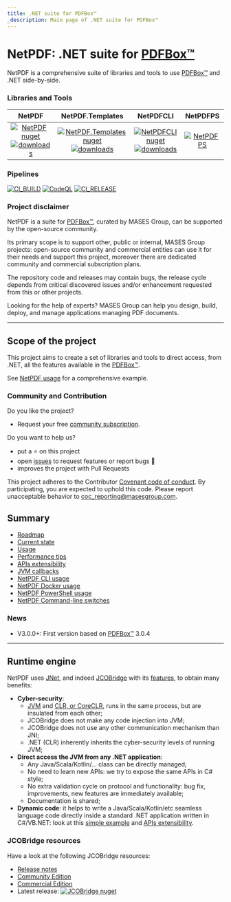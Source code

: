 ```yaml
---
title: .NET suite for PDFBox™
_description: Main page of .NET suite for PDFBox™
---
```


# NetPDF: .NET suite for [PDFBox™](https://pdfbox.apache.org)

NetPDF is a comprehensive suite of libraries and tools to use [PDFBox™](https://pdfbox.apache.org) and .NET side-by-side.

### Libraries and Tools

|NetPDF | NetPDF.Templates | NetPDFCLI | NetPDFPS |
|:---:	|:---:	|:---:	|:---:	|
|[![NetPDF nuget](https://img.shields.io/nuget/v/MASES.NetPDF)](https://www.nuget.org/packages/MASES.NetPDF)<br/>[![downloads](https://img.shields.io/nuget/dt/MASES.NetPDF)](https://www.nuget.org/packages/MASES.NetPDF) | [![NetPDF.Templates nuget](https://img.shields.io/nuget/v/MASES.NetPDF.Templates)](https://www.nuget.org/packages/MASES.NetPDF.Templates)<br/>[![downloads](https://img.shields.io/nuget/dt/MASES.NetPDF.Templates)](https://www.nuget.org/packages/MASES.NetPDF.Templates)| [![NetPDFCLI nuget](https://img.shields.io/nuget/v/MASES.NetPDFCLI)](https://www.nuget.org/packages/MASES.NetPDFCLI)<br/>[![downloads](https://img.shields.io/nuget/dt/MASES.NetPDFCLI)](https://www.nuget.org/packages/MASES.NetPDFCLI)|[![NetPDFPS](https://img.shields.io/powershellgallery/v/MASES.NetPDFPS.svg?style=flat-square&label=MASES.NetPDFPS)](https://www.powershellgallery.com/packages/MASES.NetPDFPS/)|

### Pipelines

[![CI_BUILD](https://github.com/masesgroup/NetPDF/actions/workflows/build.yaml/badge.svg)](https://github.com/masesgroup/NetPDF/actions/workflows/build.yaml) 
[![CodeQL](https://github.com/masesgroup/NetPDF/actions/workflows/codeql-analysis.yml/badge.svg)](https://github.com/masesgroup/NetPDF/actions/workflows/codeql-analysis.yml)
[![CI_RELEASE](https://github.com/masesgroup/NetPDF/actions/workflows/release.yaml/badge.svg)](https://github.com/masesgroup/NetPDF/actions/workflows/release.yaml) 

### Project disclaimer

NetPDF is a suite for [PDFBox™](https://pdfbox.apache.org), curated by MASES Group, can be supported by the open-source community.

Its primary scope is to support other, public or internal, MASES Group projects: open-source community and commercial entities can use it for their needs and support this project, moreover there are dedicated community and commercial subscription plans.

The repository code and releases may contain bugs, the release cycle depends from critical discovered issues and/or enhancement requested from this or other projects.

Looking for the help of experts? MASES Group can help you design, build, deploy, and manage applications managing PDF documents.

---

## Scope of the project

This project aims to create a set of libraries and tools to direct access, from .NET, all the features available in the [PDFBox™](https://pdfbox.apache.org).

See [NetPDF usage](articles/usage.md) for a comprehensive example.

### Community and Contribution

Do you like the project? 
- Request your free [community subscription](https://www.jcobridge.com/pricing-25/).

Do you want to help us?
- put a :star: on this project
- open [issues](https://github.com/masesgroup/NetPDF/issues) to request features or report bugs :bug:
- improves the project with Pull Requests

This project adheres to the Contributor [Covenant code of conduct](https://github.com/masesgroup/NetPDF/blob/master/CODE_OF_CONDUCT.md). By participating, you are expected to uphold this code. Please report unacceptable behavior to coc_reporting@masesgroup.com.

## Summary

* [Roadmap](src/documentation/articles/roadmap.md)
* [Current state](src/documentation/articles/currentstate.md)
* [Usage](src/documentation/articles/usage.md)
* [Performance tips](https://jnet.masesgroup.com/articles/performancetips.html)
* [APIs extensibility](https://jnet.masesgroup.com/articles/API_extensibility.html)
* [JVM callbacks](https://jnet.masesgroup.com/articles/jvm_callbacks.html)
* [NetPDF CLI usage](src/documentation/articles/usageCLI.md)
* [NetPDF Docker usage](src/documentation/articles/docker.md)
* [NetPDF PowerShell usage](src/documentation/articles/usagePS.md)
* [NetPDF Command-line switches](src/documentation/articles/commandlineswitch.md)

### News

* V3.0.0+: First version based on [PDFBox™](https://pdfbox.apache.org) 3.0.4

---

## Runtime engine

NetPDF uses [JNet](https://github.com/masesgroup/JNet), and indeed [JCOBridge](https://www.jcobridge.com/) with its [features](https://www.jcobridge.com/features/), to obtain many benefits:
* **Cyber-security**: 
  * [JVM](https://en.wikipedia.org/wiki/Java_virtual_machine) and [CLR, or CoreCLR,](https://en.wikipedia.org/wiki/Common_Language_Runtime) runs in the same process, but are insulated from each other;
  * JCOBridge does not make any code injection into JVM;
  * JCOBridge does not use any other communication mechanism than JNI;
  * .NET (CLR) inherently inherits the cyber-security levels of running JVM; 
* **Direct access the JVM from any .NET application**: 
  * Any Java/Scala/Kotlin/... class can be directly managed;
  * No need to learn new APIs: we try to expose the same APIs in C# style;
  * No extra validation cycle on protocol and functionality: bug fix, improvements, new features are immediately available;
  * Documentation is shared;
* **Dynamic code**: it helps to write a Java/Scala/Kotlin/etc seamless language code directly inside a standard .NET application written in C#/VB.NET: look at this [simple example](https://www.jcobridge.com/net-examples/dotnet-examples/) and [APIs extensibility](https://jnet.masesgroup.com/articles/API_extensibility.html).

### JCOBridge resources

Have a look at the following JCOBridge resources:
- [Release notes](https://www.jcobridge.com/release-notes/)
- [Community Edition](https://www.jcobridge.com/pricing-25/)
- [Commercial Edition](https://www.jcobridge.com/pricing-25/)
- Latest release: [![JCOBridge nuget](https://img.shields.io/nuget/v/MASES.JCOBridge)](https://www.nuget.org/packages/MASES.JCOBridge)
